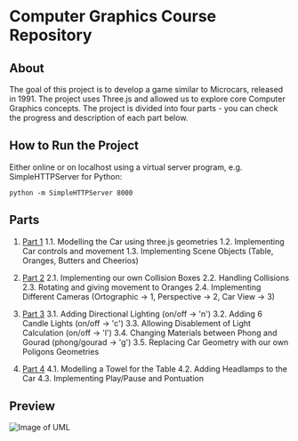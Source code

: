 # Computer Graphics Course Repository

## About
The goal of this project is to develop a game similar to Microcars, released in 1991. The project uses Three.js and allowed us to explore core Computer Graphics concepts. The project is divided into four parts - you can check the progress and description of each part below.

## How to Run the Project
Either online or on localhost using a virtual server program, e.g. SimpleHTTPServer for Python:
```
python -m SimpleHTTPServer 8000
```

## Parts
1. [Part 1](http://diogoredin.me/CG_project/part_1)
1.1. Modelling the Car using three.js geometries
1.2. Implementing Car controls and movement
1.3. Implementing Scene Objects (Table, Oranges, Butters and Cheerios)

2. [Part 2](http://diogoredin.me/CG_project/part_2)
2.1. Implementing our own Collision Boxes
2.2. Handling Collisions
2.3. Rotating and giving movement to Oranges
2.4. Implementing Different Cameras (Ortographic -> 1, Perspective -> 2, Car View -> 3)

3. [Part 3](http://diogoredin.me/CG_project/part_3)
3.1. Adding Directional Lighting (on/off -> 'n')
3.2. Adding 6 Candle Lights (on/off -> 'c')
3.3. Allowing Disablement of Light Calculation (on/off -> 'l')
3.4. Changing Materials between Phong and Gourad (phong/gourad -> 'g')
3.5. Replacing Car Geometry with our own Poligons Geometries

4. [Part 4](http://diogoredin.me/CG_project/part_4)
4.1. Modelling a Towel for the Table
4.2. Adding Headlamps to the Car
4.3. Implementing Play/Pause and Pontuation

## Preview
![Image of UML](http://diogoredin.me/aux/microcars.png)
